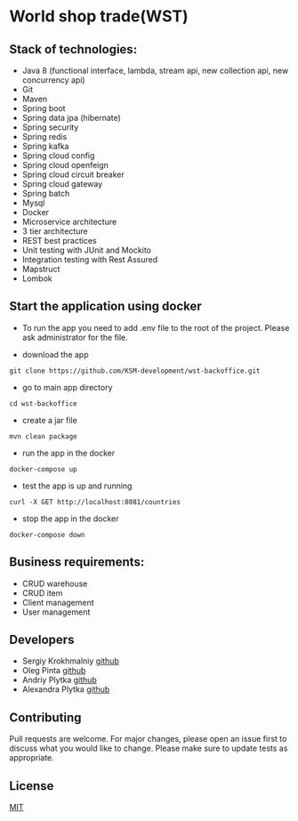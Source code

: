 # World shop trade(WST)

## Stack of technologies:
* Java 8 (functional interface, lambda, stream api, new collection api, new concurrency api)
* Git
* Maven
* Spring boot
* Spring data jpa (hibernate)
* Spring security
* Spring redis
* Spring kafka
* Spring cloud config
* Spring cloud openfeign
* Spring cloud circuit breaker
* Spring cloud gateway
* Spring batch
* Mysql
* Docker
* Microservice architecture
* 3 tier architecture
* REST best practices
* Unit testing with JUnit and Mockito
* Integration testing with Rest Assured
* Mapstruct
* Lombok

## Start the application using docker
* To run the app you need to add .env file to the root of the project. Please ask administrator for the file.

* download the app
```
git clone https://github.com/KSM-development/wst-backoffice.git
```
* go to main app directory
```
cd wst-backoffice
```

* create a jar file
```
mvn clean package
```

* run the app in the docker
```
docker-compose up
```

* test the app is up and running
```
curl -X GET http://localhost:8081/countries
```

* stop the app in the docker
```
docker-compose down
```

## Business requirements:
* CRUD warehouse
* CRUD item
* Client management
* User management

## Developers
* Sergiy Krokhmalniy [github](https://github.com/SerjiKSM)
* Oleg Pinta [github](https://github.com/Sabfir)
* Andriy Plytka [github](https://github.com/AndreyPlytka)
* Alexandra Plytka  [github](https://github.com/AlexandraPlytka)

## Contributing
Pull requests are welcome. For major changes, please open an issue first to discuss what you would like to change.
Please make sure to update tests as appropriate.

## License
[MIT](https://choosealicense.com/licenses/mit/)
